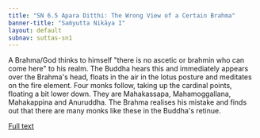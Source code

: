 ```yaml
---
title: "SN 6.5 Apara Ditthi: The Wrong View of a Certain Brahma"
banner-title: "Saṁyutta Nikāya I" 
layout: default 
subnav: suttas-sn1
---
```


A Brahma/God thinks to himself "there is no ascetic or brahmin who can come here" to his realm. The Buddha hears this and immediately appears over the Brahma's head, floats in the air in the lotus posture and meditates on the fire element. Four monks follow, taking up the cardinal points, floating a bit lower down. They are Mahakassapa, Mahamoggallana, Mahakappina and Anuruddha. The Brahma realises his mistake and finds out that there are many monks like these in the Buddha's retinue.


[Full text](https://suttafriends.org/sutta/sn6-5/)
